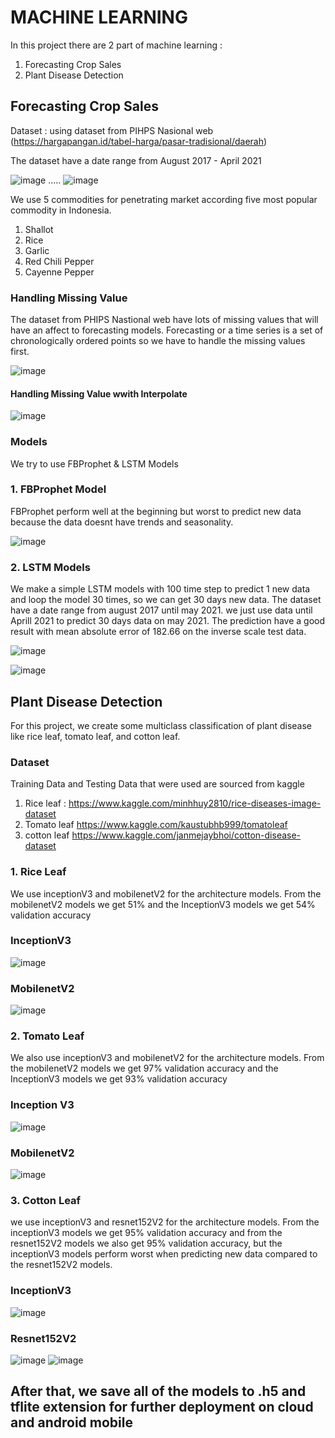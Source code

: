 
# MACHINE LEARNING

  In this project there are 2 part of machine learning :
  1. Forecasting Crop Sales
  2. Plant Disease Detection


  ## Forecasting Crop Sales


   Dataset :  using dataset from PIHPS Nasional web (https://hargapangan.id/tabel-harga/pasar-tradisional/daerah) 

   The dataset  have a date range from August 2017 - April 2021

   ![image](https://user-images.githubusercontent.com/51345434/121324873-561e1e80-c93b-11eb-91c4-54d0470014ce.png)
      .....
      ![image](https://user-images.githubusercontent.com/51345434/121325237-a1d0c800-c93b-11eb-80a8-9447310efd36.png)

We use 5 commodities for penetrating market according five most popular commodity in Indonesia.
1. Shallot
2. Rice
3. Garlic 
4. Red Chili Pepper
5. Cayenne Pepper

### Handling Missing Value
The dataset from PHIPS Nastional web have lots of missing values that will have an affect  to forecasting models. Forecasting or a time series is a set of chronologically ordered points so we have to handle the missing values first.

![image](https://user-images.githubusercontent.com/51345434/121326497-d2fdc800-c93c-11eb-91b5-50cee40d39af.png)

#### Handling Missing Value wwith Interpolate

![image](https://user-images.githubusercontent.com/51345434/121326573-e27d1100-c93c-11eb-9d97-28af72ac10fd.png)

### Models
We try to use FBProphet & LSTM Models
### 1. FBProphet Model 
FBProphet perform well at the beginning but worst to predict new data because the data doesnt have trends and seasonality.

![image](https://user-images.githubusercontent.com/51345434/121327757-ef4e3480-c93d-11eb-9172-2b94224b8d4d.png)

### 2. LSTM Models
We make a simple LSTM models with 100 time step to predict 1 new data and loop the model 30 times, so we can get 30 days new data.
The dataset have a date range from august 2017 until may 2021. we just use data until Aprill 2021 to predict 30 days data on may 2021. The prediction have a good result with mean absolute error of 182.66 on the inverse scale test data. 

![image](https://user-images.githubusercontent.com/51345434/121328937-f295f000-c93e-11eb-8975-50eb03955736.png)

![image](https://user-images.githubusercontent.com/51345434/121329115-1ce7ad80-c93f-11eb-8351-cafedcbcef2f.png)


## Plant Disease Detection

For this project, we create some multiclass classification of plant disease like rice leaf, tomato leaf, and cotton leaf.

### Dataset
Training Data and Testing Data that were used are sourced from kaggle
1. Rice leaf : https://www.kaggle.com/minhhuy2810/rice-diseases-image-dataset
2. Tomato leaf https://www.kaggle.com/kaustubhb999/tomatoleaf 
3. cotton leaf https://www.kaggle.com/janmejaybhoi/cotton-disease-dataset

### 1. Rice Leaf

We use inceptionV3 and mobilenetV2 for the architecture models.
From the mobilenetV2 models we get 51% and the InceptionV3 models we get 54% validation accuracy

### InceptionV3
![image](https://user-images.githubusercontent.com/51345434/121335303-a9e13580-c944-11eb-8ebe-18c3b970a523.png)


### MobilenetV2
![image](https://user-images.githubusercontent.com/51345434/121335132-85855900-c944-11eb-8aa3-1da27c2c1422.png)

### 2. Tomato Leaf
We also use inceptionV3 and mobilenetV2 for the architecture models. From the mobilenetV2 models we get 97% validation accuracy and the InceptionV3 models we get 93% validation accuracy

### Inception V3
![image](https://user-images.githubusercontent.com/51345434/121335759-15c39e00-c945-11eb-86c5-2edc26808ecf.png)

### MobilenetV2
![image](https://user-images.githubusercontent.com/51345434/121335909-3a1f7a80-c945-11eb-9425-f9cf9c10ac79.png)

### 3. Cotton Leaf
we use inceptionV3 and resnet152V2 for the architecture models. From the inceptionV3 models we get 95% validation accuracy and from the resnet152V2 models we also get 95% validation accuracy, but the inceptionV3 models perform worst when predicting new data compared to the resnet152V2 models.

### InceptionV3
![image](https://user-images.githubusercontent.com/51345434/121336236-87035100-c945-11eb-9f91-2bbcb2e918b0.png)

### Resnet152V2
![image](https://user-images.githubusercontent.com/51345434/121336393-aac69700-c945-11eb-90f3-50e2c317d373.png)
![image](https://user-images.githubusercontent.com/51345434/121336437-b44fff00-c945-11eb-9fb2-0937d6d38bb4.png)


## After that, we save all of the models to .h5 and tflite extension for further deployment on cloud and android mobile

